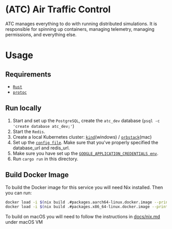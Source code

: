 # (ATC) Air Traffic Control

ATC manages everything to do with running distributed simulations. It is responsible for spinning up containers, managing telemetry, managing permissions, and everything else.

# Usage

## Requirements

- [`Rust`](https://www.rust-lang.org/tools/install)
- [`protoc`](https://grpc.io/docs/protoc-installation/)

## Run locally
1. Start and set up the `PostgreSQL`, create the `atc_dev` database (`psql -c 'create database atc_dev;'`)
2. Start the `Redis`.
3. Create a local Kubernetes cluster: [`kind`](https://kind.sigs.k8s.io/)(windows) / [`orbstack`](https://orbstack.dev/)(mac)
4. Set up the [`config file`](config.toml). Make sure that you've properly specified the database_url and redis_url.
5. Make sure you have set up the [`GOOGLE_APPLICATION_CREDENTIALS env`](https://cloud.google.com/docs/authentication/provide-credentials-adc).
6. Run `cargo run` in this directory.

## Build Docker Image

To build the Docker image for this service you will need Nix installed. Then you can run:

``` sh
docker load -i $(nix build .#packages.aarch64-linux.docker.image --print-out-paths) # for arm
docker load -i $(nix build .#packages.x86_64-linux.docker.image --print-out-paths) # for x86
```

To build on macOS you will need to follow the instructions in [docs/nix.md](../../docs/internal/nix.md) under macOS VM
